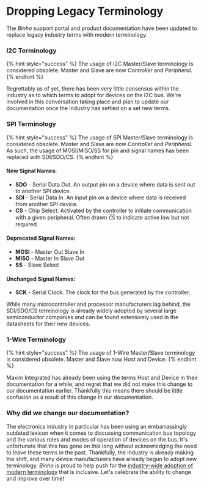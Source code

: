 # Dropping Legacy Terminology

The _Binho_ support portal and product documentation have been updated to replace legacy industry terms with modern terminology. 

### I2C Terminology

{% hint style="success" %}
The usage of I2C Master/Slave terminology is considered obsolete. Master and Slave are now _Controller_ and _Peripheral_.
{% endhint %}

Regrettably as of yet, there has been very little consensus within the industry as to which terms to adopt for devices on the I2C bus. We're involved in this conversation taking place and plan to update our documentation once the industry has settled on a set new terms.

### SPI Terminology

{% hint style="success" %}
The usage of SPI  Master/Slave terminology is considered obsolete. Master and Slave are now _Controller_ and _Peripheral_. As such, the usage of MOSI/MISO/SS for pin and signal names has been replaced with SDI/SDO/CS.
{% endhint %}

#### New Signal Names:

* **SDO** - Serial Data Out. An output pin on a device where data is sent out to another SPI device.
* **SDI** - Serial Data In. An input pin on a device where data is received from another SPI device.
* **CS** - Chip Select. Activated by the controller to initiate communication with a given peripheral. Often drawn C̅S̅ to indicate active low but not required.

#### Deprecated Signal Names:

* **MOSI** - Master Out Slave In
* **MISO** - Master In Slave Out
* **SS** - Slave Select

#### Unchanged Signal Names:

* **SCK** - Serial Clock. The clock for the bus generated by the controller.

While many microcontroller and processor manufacturers lag behind, the SDI/SDO/CS terminology is already widely adopted by several large semiconductor companies and can be found extensively used in the datasheets for their new devices.

### 1-Wire Terminology

{% hint style="success" %}
The usage of 1-Wire Master/Slave terminology is considered obsolete. Master and Slave now Host and Device.
{% endhint %}

Maxim Integrated has already been using the terms Host and Device in their documentation for a while, and regret that we did not make this change to our documentation earlier. Thankfully this means there should be little confusion as a result of this change in our documentation.

### Why did we change our documentation?

The electronics industry in particular has been using an embarrassingly outdated lexicon when it comes to discussing communication bus topology and the various roles and modes of operation of devices on the bus. It's unfortunate that this has gone on this long without acknowledging the need to leave these terms in the past. Thankfully, the industry is already making the shift, and many device manufacturers have already begun to adopt new terminology. _Binho_ is proud to help push for the [industry-wide adoption of modern terminology](https://www.oshwa.org/a-resolution-to-redefine-spi-signal-names/) that is inclusive. Let's celebrate the ability to change and improve over time!

